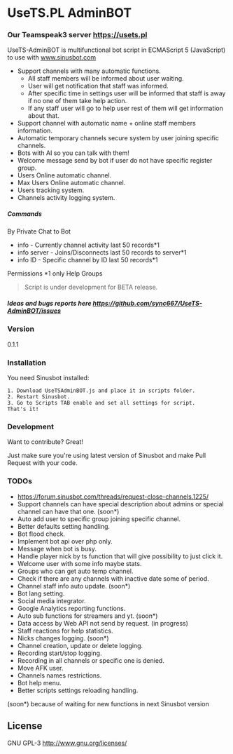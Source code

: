 # UseTS.PL AdminBOT
### Our Teamspeak3 server https://usets.pl

UseTS-AdminBOT is multifunctional bot script in ECMAScript 5 (JavaScript) to use with www.sinusbot.com

  - Support channels with many automatic functions.
    - All staff members will be informed about user waiting.
    - User will get notification that staff was informed.
    - After specific time in settings user will be informed that staff is away if no one of them take help action.
    - If any staff user will go to help user rest of them will get information about that.
  - Support channel with automatic name + online staff members information.
  - Automatic temporary channels secure system by user joining specific channels.
  - Bots with AI so you can talk with them!
  - Welcome message send by bot if user do not have specific register group.
  - Users Online automatic channel.
  - Max Users Online automatic channel.
  - Users tracking system.
  - Channels activity logging system.
  
##### Commands
 By Private Chat to Bot
 - info - Currently channel activity last 50 records*1
 - info server - Joins/Disconnects last 50 records to server*1
 - info ID - Specific channel by ID last 50 records*1
 
Permissions
*1 only Help Groups

> Script is under development for BETA release. 

##### Ideas and bugs reports here https://github.com/sync667/UseTS-AdminBOT/issues 

### Version
0.1.1

### Installation
You need Sinusbot installed:
```
1. Download UseTSAdminBOT.js and place it in scripts folder.
2. Restart Sinusbot.
3. Go to Scripts TAB enable and set all settings for script.
That's it!
```
### Development

Want to contribute? Great!

Just make sure you're using latest version of Sinusbot and make Pull Request with your code.

### TODOs

- https://forum.sinusbot.com/threads/request-close-channels.1225/
- Support channels can have special description about admins or special channel can have that one. (soon*)
- Auto add user to specific group joining specific channel.
- Better defaults setting handling.
- Bot flood check.
- Implement bot api over php only.
- Message when bot is busy.
- Handle player nick by ts function that will give possibility to just click it.
- Welcome user with some info maybe stats.
- Groups who can get auto temp channel.
- Check if there are any channels with inactive date some of period.
- Channel staff info auto update. (soon*)
- Bot lang setting.
- Social media integrator.
- Google Analytics reporting functions.
- Auto sub functions for streamers and yt. (soon*)
- Data access by Web API not send by request. (in progress)
- Staff reactions for help statistics.
- Nicks changes logging. (soon*)
- Channel creation, update or delete logging.
- Recording start/stop logging.
- Recording in all channels or specific one is denied.
- Move AFK user.
- Channels names restrictions.
- Bot help menu.
- Better scripts settings reloading handling.

(soon*) because of waiting for new functions in next Sinusbot version

License
----

GNU GPL-3
http://www.gnu.org/licenses/